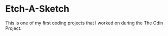 # Etch-A-Sketch
This is one of my first coding projects that I worked on during the The Odin Project.

